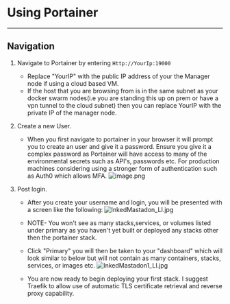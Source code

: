 # Using Portainer
---

## Navigation

1. Navigate to Portainer by entering `Http://YourIp:19000`
    - Replace "YourIP" with the public IP address of your the Manager node if using a cloud based VM.
    - If the host that you are browsing from is in the same subnet as your docker swarm nodes(i.e you are standing this up on prem or have a vpn tunnel to the cloud subnet) then you can replace YourIP with the private IP of the manager node. 
2. Create a new User.
   - When you first navigate to portainer in your browser it will prompt you to create an user and give it a password. Ensure you give it a complex password as Portainer will have access to many of the environmental secrets such as API's, passwords etc. For production machines considering using a stronger form of authentication such as Auth0 which allows MFA. 
![image.png](/.attachments/image-daba4783-ad33-4d44-8bbe-b2d6e02d0063.png)

3. Post login. 
    - After you create your username and login, you will be presented with a screen like the following:
![InkedMastadon_LI.jpg](/.attachments/InkedMastadon_LI-d59b015f-a559-4a6b-88b9-4932f0225340.jpg)
    - NOTE- You won't see as many stacks,services, or volumes listed under primary as you haven't yet built or deployed any stacks other then the portainer stack. 

    - Click "Primary" you will then be taken to your "dashboard" which will look similar to below but will not contain as many containers, stacks, services, or images etc.
![InkedMastadon1_LI.jpg](/.attachments/InkedMastadon1_LI-2e5f84e9-552d-40ed-9c8c-d68bf6d86f2b.jpg)

    - You are now ready to begin deploying your first stack. I suggest Traefik to allow use of automatic TLS certificate retrieval and reverse proxy capability. 
